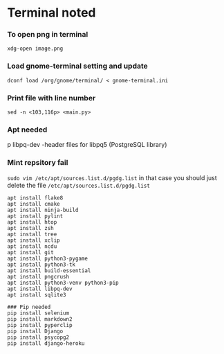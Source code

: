 # Terminal noted 

### To open png in terminal

``xdg-open image.png``

### Load gnome-terminal setting and update

``dconf load /org/gnome/terminal/ < gnome-terminal.ini``

### Print file with line number

``sed -n <103,116p> <main.py>``

### Apt needed

p libpq-dev -header files for libpq5 (PostgreSQL library)

### Mint repsitory fail

`sudo vim /etc/apt/sources.list.d/pgdg.list`
in that case you should just delete the file `/etc/apt/sources.list.d/pgdg.list`

```
apt install flake8
apt install cmake
apt install ninja-build
apt install pylint
apt install htop
apt install zsh
apt install tree
apt install xclip
apt install ncdu
apt install git
apt install python3-pygame
apt install python3-tk
apt install build-essential
apt install pngcrush
apt install python3-venv python3-pip
apt install libpq-dev
apt install sqlite3

### Pip needed
pip install selenium
pip install markdown2
pip install pyperclip
pip install Django
pip install psycopg2
pip install django-heroku
```
